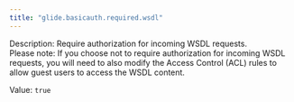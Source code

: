 ```yaml
---
title: "glide.basicauth.required.wsdl"
---
```


Description: Require authorization for incoming WSDL requests.<br/>Please note: If you choose not to require authorization for incoming WSDL requests, you will need to also modify the Access Control (ACL) rules to allow guest users to access the WSDL content.

Value: `true`